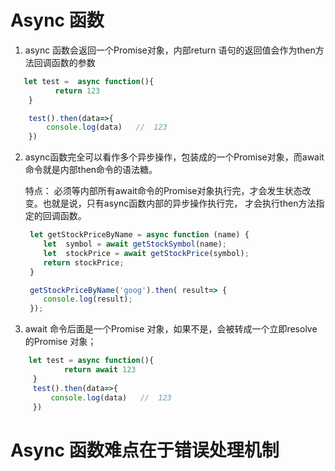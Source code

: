 
# Async 函数


1. async 函数会返回一个Promise对象，内部return 语句的返回值会作为then方法回调函数的参数

```javascript
   let test =  async function(){
          return 123
    }

    test().then(data=>{
        console.log(data)   //  123 
    })

```

2. async函数完全可以看作多个异步操作，包装成的一个Promise对象，而await命令就是内部then命令的语法糖。
  
   特点： 必须等内部所有await命令的Promise对象执行完，才会发生状态改变。也就是说，只有async函数内部的异步操作执行完，
   才会执行then方法指定的回调函数。

   ```javascript
    let getStockPriceByName = async function (name) {
       let  symbol = await getStockSymbol(name);
       let  stockPrice = await getStockPrice(symbol);
       return stockPrice;
    }

    getStockPriceByName('goog').then( result=> {
       console.log(result);
    });

   ```

3. await 命令后面是一个Promise 对象，如果不是，会被转成一个立即resolve的Promise 对象；

```javascript
    let test = async function(){
            return await 123
     }
     test().then(data=>{
         console.log(data)   //  123
     })

```



# Async 函数难点在于错误处理机制



